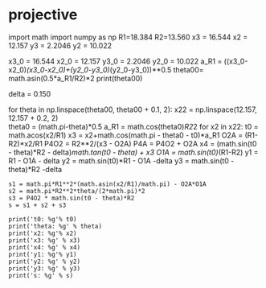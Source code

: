 # projective

import math
import numpy as np
R1=18.384
R2=13.560
x3 = 16.544
x2 = 12.157
y3 = 2.2046
y2 = 10.022

x3_0 = 16.544
x2_0 = 12.157
y3_0 = 2.2046
y2_0 = 10.022
a_R1 = ((x3_0-x2_0)*(x3_0-x2_0)+(y2_0-y3_0)*(y2_0-y3_0))**0.5
theta00= math.asin(0.5*a_R1/R2)*2
print(theta00)

delta = 0.150

for theta in np.linspace(theta00, theta00 + 0.1, 2): 
  x22 = np.linspace(12.157, 12.157 + 0.2,  2)  
  theta0 = (math.pi-theta)*0.5
  a_R1 = math.cos(theta0)*R2*2
  for x2 in x22:
    t0 = math.acos(x2/R1)
    x3 = x2+math.cos(math.pi - theta0 - t0)*a_R1
    O2A = (R1-R2)*x2/R1
    P4O2 = R2**2/(x3 - O2A)
    P4A = P4O2 + O2A 
    x4 = (math.sin(t0 - theta)*R2 - delta)*math.tan(t0 - theta) + x3
    O1A = math.sin(t0)*(R1-R2)
    y1 = R1 - O1A - delta
    y2 = math.sin(t0)*R1 - O1A -delta
    y3 = math.sin(t0 - theta)*R2 -delta
    
    s1 = math.pi*R1**2*(math.asin(x2/R1)/math.pi) - O2A*O1A
    s2 = math.pi*R2**2*theta/(2*math.pi)*2
    s3 = P4O2 * math.sin(t0 - theta)*R2
    s = s1 + s2 + s3
    
    print('t0: %g'% t0) 
    print('theta: %g' % theta)
    print('x2: %g'% x2) 
    print('x3: %g' % x3) 
    print('x4: %g' % x4) 
    print('y1: %g'% y1) 
    print('y2: %g' % y2) 
    print('y3: %g' % y3) 
    print('s: %g' % s)
